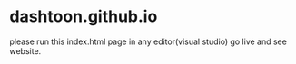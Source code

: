 # dashtoon.github.io
please run this index.html page in any editor(visual studio) go live and see website.
